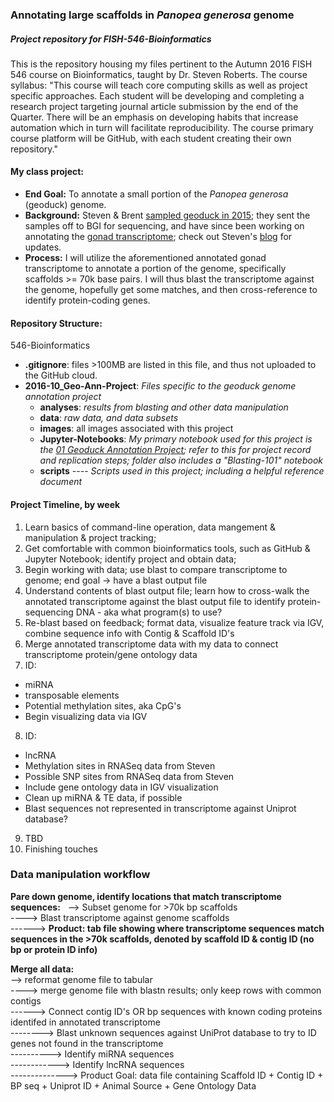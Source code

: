 ### Annotating large scaffolds in _Panopea generosa_ genome
##### Project repository for FISH-546-Bioinformatics
This is the repository housing my files pertinent to the Autumn 2016 FISH 546 course on Bioinformatics, taught by Dr. Steven Roberts.  The course syllabus: 
  "This course will teach core computing skills as well as project specific approaches. Each student will be developing and completing a research project targeting journal article submission by the end of the Quarter. There will be an emphasis on developing habits that increase automation which in turn will facilitate reproducibility. The course primary course platform will be GitHub, with each student creating their own repository."

#### My class project:
* **End Goal:** To annotate a small portion of the _Panopea generosa_ (geoduck) genome.  
* **Background:** Steven & Brent [sampled geoduck in 2015](http://onsnetwork.org/halfshell/2015/08/11/big-day-big-clam/); they sent the samples off to BGI for sequencing, and have since been working on annotating the [gonad transcriptome](http://onsnetwork.org/halfshell/2015/07/09/first-look-at-geoduck-transcriptome/); check out Steven's [blog](http://onsnetwork.org/halfshell/category/panopea-generosa/) for updates.  
* **Process:** I will utilize the aforementioned annotated gonad transcriptome to annotate a portion of the genome, specifically scaffolds >= 70k base pairs. I will thus blast the transcriptome against the genome, hopefully get some matches, and then cross-reference to identify protein-coding genes. 

#### Repository Structure:  
546-Bioinformatics  
* **.gitignore**: files >100MB are listed in this file, and thus not uploaded to the GitHub cloud.
* **2016-10_Geo-Ann-Project**: _Files specific to the geoduck genome annotation project_  
  * **analyses**:  _results from blasting and other data manipulation_
  * **data**: _raw data, and data subsets_
  * **images**: all images associated with this project
  * **Jupyter-Notebooks**: _My primary notebook used for this project is the [01 Geoduck Annotation Project](https://github.com/laurahspencer/546-Bioinformatics/blob/master/2016-10_Geo-Ann-Project/Jupyter-Notebooks/01%20Geoduck%20Annotation%20Project.ipynb); refer to this for project record and replication steps; folder also includes a "Blasting-101" notebook_
  * **scripts**               ---- _Scripts used in this project; including a helpful reference document_

#### Project Timeline, by week #  

1. Learn basics of command-line operation, data mangement & manipulation & project tracking;  
2. Get comfortable with common bioinformatics tools, such as GitHub & Jupyter Notebook; identify project and obtain data;
3. Begin working with data; use blast to compare transcriptome to genome; end goal -> have a blast output file
4. Understand contents of blast output file; learn how to cross-walk the annotated transcriptome against the blast output file to identify protein-sequencing DNA - aka what program(s) to use? 
5. Re-blast based on feedback; format data, visualize feature track via IGV, combine sequence info with Contig & Scaffold ID's
6. Merge annotated transcriptome data with my data to connect transcriptome protein/gene ontology data 
7. ID:  
  * miRNA
  * transposable elements
  * Potential methylation sites, aka CpG's
  * Begin visualizing data via IGV
8. ID: 
  * lncRNA
  * Methylation sites in RNASeq data from Steven 
  * Possible SNP sites from RNASeq data from Steven
  * Include gene ontology data in IGV visualization
  * Clean up miRNA & TE data, if possible
  * Blast sequences not represented in transcriptome against Uniprot database?
9. TBD  
10. Finishing touches

### Data manipulation workflow

**Pare down genome, identify locations that match transcriptome sequences:**  
--> Subset genome for >70k bp scaffolds  
----> Blast transcriptome against genome scaffolds  
------> **Product: tab file showing where transcriptome sequences match sequences in the >70k scaffolds, denoted by scaffold ID &     contig ID (no bp or protein ID info)**

**Merge all data:**  
--> reformat genome file to tabular  
----> merge genome file with blastn results; only keep rows with common contigs  
------> Connect contig ID's OR bp sequences with known coding proteins identifed in annotated transcriptome   
--------> Blast unknown sequences against UniProt database to try to ID genes not found in the transcriptome  
----------> Identify miRNA sequences  
------------> Identify lncRNA sequences   
--------------> Product Goal: data file containing Scaffold ID +  Contig ID + BP seq + Uniprot ID + Animal Source + Gene Ontology Data
